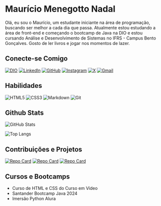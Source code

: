 # Maurício Menegotto Nadal

Olá, eu sou o Maurício, um estudante iniciante na área de programação, buscando ser melhor a cada dia que passa. 
Atualmente estou estudando a área de front-end e começando o bootcamp de Java na DIO e estou cursando Análise e Desenvolvimento de Sistemas no IFRS - Campus Bento Gonçalves. Gosto de ler livros e jogar nos momentos de lazer.


## Conecte-se Comigo

[![DIO](https://img.shields.io/badge/Meu_Perfil_na_DIO-552361?style=for-the-badge&logo=dio&logoColor=white&)](https://web.dio.me/users/maurim_nadal?tab=achievements)
[![LinkedIn](https://img.shields.io/badge/LinkedIn-552361?style=for-the-badge&logo=linkedin&logoColor=&)](https://www.linkedin.com/in/maurício-menegotto-nadal-0a56492b9/)
[![GitHub](https://img.shields.io/badge/GitHub-552361?style=for-the-badge&logo=github&logoColor=white)](https://github.com/maurimnadal)
[![Instagram](https://img.shields.io/badge/-Instagram-552361?style=for-the-badge&logo=instagram&logoColor=white)](https://www.instagram.com/maurim_nadal/)
[![X](https://img.shields.io/badge/X-552361?style=for-the-badge&logo=x)](https://x.com/MenegottoNadal)
[![Gmail](https://img.shields.io/badge/Gmail-552361?style=for-the-badge&logo=gmail&logoColor=white)](mailto:maurim.nadal@gmail.com)

## Habilidades

![HTML5](https://img.shields.io/badge/HTML5-552361?style=for-the-badge&logo=html5&logoColor=white)
![CSS3](https://img.shields.io/badge/CSS3-552361?style=for-the-badge&logo=css3&logoColor=white)
![Markdown](https://img.shields.io/badge/Markdown-552361?style=for-the-badge&logo=markdown)
![Git](https://img.shields.io/badge/GIT-552361?style=for-the-badge&logo=git&logoColor=white)

## Github Stats 

![GitHub Stats](https://github-readme-stats.vercel.app/api?username=maurimnadal&theme=transparent&bg_color=552361&border_color=30A3DC&show_icons=true&icon_color=30A3DC&title_color=fff&text_color=FFF&hide_title=true&hide=stars)

![Top Langs](https://github-readme-stats-git-masterrstaa-rickstaa.vercel.app/api/top-langs/?username=maurimnadal&layout=compact&bg_color=552361&border_color=30A3DC&title_color=fff&text_color=FFF)

## Contribuições e Projetos

[![Repo Card](https://github-readme-stats.vercel.app/api/pin/?username=maurimnadal&repo=dio-lab-open-source&bg_color=552361&border_color=30A3DC&show_icons=true&icon_color=30A3DC&title_color=fff&text_color=FFF)](https://github.com/maurimnadal/dio-lab-open-source)
[![Repo Card](https://github-readme-stats.vercel.app/api/pin/?username=maurimnadal&repo=projeto-android&bg_color=552361&border_color=30A3DC&show_icons=true&icon_color=30A3DC&title_color=fff&text_color=FFF)](https://github.com/maurimnadal/projeto-android)
[![Repo Card](https://github-readme-stats.vercel.app/api/pin/?username=maurimnadal&repo=projeto-cordel&bg_color=552361&border_color=30A3DC&show_icons=true&icon_color=30A3DC&title_color=fff&text_color=FFF)](https://github.com/maurimnadal/projeto-cordel)

## Cursos e Bootcamps

- Curso de HTML e CSS do Curso em Vídeo
- Santander Bootcamp Java 2024
- Imersão Python Alura

